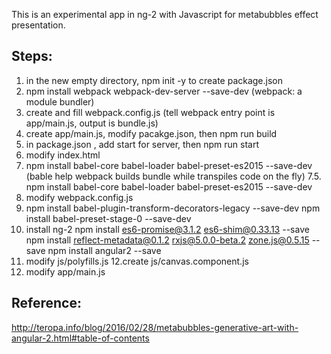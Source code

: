 This is an experimental app in ng-2 with Javascript for metabubbles effect presentation.


## Steps:
1. in the new empty directory, npm init -y to create package.json
2. npm install webpack webpack-dev-server --save-dev
(webpack: a module bundler)
3. create and fill webpack.config.js
(tell webpack entry point is app/main.js, output is bundle.js)
4. create app/main.js, modify pacakge.json, then npm run build
5. in package.json , add start for server, then npm run start
6. modify index.html
7. npm install babel-core babel-loader babel-preset-es2015 --save-dev
(bable help webpack builds bundle while transpiles code on the fly)
7.5. npm install babel-core babel-loader babel-preset-es2015 --save-dev
8. modify webpack.config.js
9. npm install babel-plugin-transform-decorators-legacy --save-dev
npm install babel-preset-stage-0 --save-dev
10. install ng-2
  npm install es6-promise@3.1.2 es6-shim@0.33.13 --save
  npm install reflect-metadata@0.1.2 rxjs@5.0.0-beta.2 zone.js@0.5.15 --save
  npm install angular2 --save
11. modify js/polyfills.js
12.create js/canvas.component.js
13. modify app/main.js


## Reference:
http://teropa.info/blog/2016/02/28/metabubbles-generative-art-with-angular-2.html#table-of-contents
